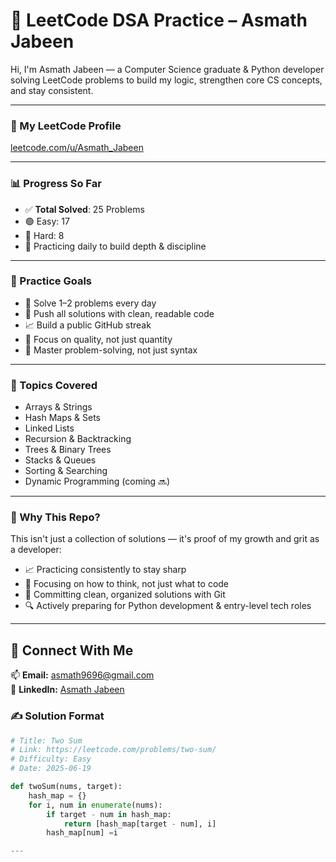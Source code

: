 # 🧠 LeetCode DSA Practice – Asmath Jabeen

Hi, I'm Asmath Jabeen — a Computer Science graduate & Python developer solving LeetCode problems to build my logic, strengthen core CS concepts, and stay consistent.

---

### 🔗 My LeetCode Profile  
[leetcode.com/u/Asmath_Jabeen](https://leetcode.com/u/Asmath_Jabeen/)

---

### 📊 Progress So Far  
- ✅ **Total Solved**: 25 Problems  
- 🟢 Easy: 17  
- 🔴 Hard: 8  
- 🔄 Practicing daily to build depth & discipline

---

### 🎯 Practice Goals
- 🧩 Solve 1–2 problems every day  
- 📌 Push all solutions with clean, readable code  
- 📈 Build a public GitHub streak  
- 🧠 Focus on quality, not just quantity  
- 💪 Master problem-solving, not just syntax

---

### 🧱 Topics Covered
- Arrays & Strings  
- Hash Maps & Sets  
- Linked Lists  
- Recursion & Backtracking  
- Trees & Binary Trees  
- Stacks & Queues  
- Sorting & Searching  
- Dynamic Programming (coming 🔜)

---
### 🚀 Why This Repo?

This isn't just a collection of solutions — it's proof of my growth and grit as a developer:

- 📈 Practicing consistently to stay sharp
- 🧠 Focusing on how to think, not just what to code
- 📂 Committing clean, organized solutions with Git
- 🔍 Actively preparing for Python development & entry-level tech roles
---

## 🤝 Connect With Me

📫 **Email:** asmath9696@gmail.com  
🔗 **LinkedIn:** [Asmath Jabeen](https://www.linkedin.com/in/asmath-jabeen/)

### ✍️ Solution Format

```python
# Title: Two Sum
# Link: https://leetcode.com/problems/two-sum/
# Difficulty: Easy
# Date: 2025-06-19

def twoSum(nums, target):
    hash_map = {}
    for i, num in enumerate(nums):
        if target - num in hash_map:
            return [hash_map[target - num], i]
        hash_map[num] =i

---
